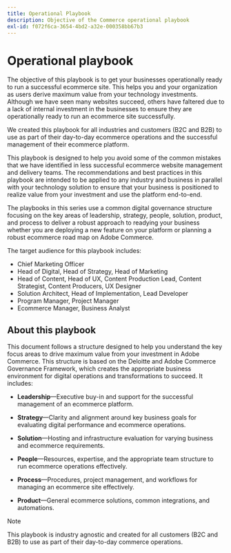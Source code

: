 ```yaml
---
title: Operational Playbook
description: Objective of the Commerce operational playbook
exl-id: f072f6ca-3654-4bd2-a32e-000358bb67b3
---
```

# Operational playbook

The objective of this playbook is to get your businesses operationally ready to run a successful ecommerce site. This helps you and your organization as users derive maximum value from your technology investments. Although we have seen many websites succeed, others have faltered due to a lack of internal investment in the businesses to ensure they are operationally ready to run an ecommerce site successfully.

We created this playbook for all industries and customers (B2C and B2B) to use as part of their day-to-day ecommerce operations and the successful management of their ecommerce platform.

This playbook is designed to help you avoid some of the common mistakes that we have identified in less successful ecommerce website management and delivery teams. The recommendations and best practices in this playbook are intended to be applied to any industry and business in parallel with your technology solution to ensure that your business is positioned to realize value from your investment and use the platform end-to-end.

The playbooks in this series use a common digital governance structure focusing on the key areas of leadership, strategy, people, solution, product, and process to deliver a robust approach to readying your business whether you are deploying a new feature on your platform or planning a robust ecommerce road map on Adobe Commerce.

The target audience for this playbook includes:

- Chief Marketing Officer
- Head of Digital, Head of Strategy, Head of Marketing
- Head of Content, Head of UX, Content Production Lead, Content Strategist, Content Producers, UX Designer
- Solution Architect, Head of Implementation, Lead Developer
- Program Manager, Project Manager
- Ecommerce Manager, Business Analyst

## About this playbook

This document follows a structure designed to help you understand the key focus areas to drive maximum value from your investment in Adobe Commerce. This structure is based on the Deloitte and Adobe Commerce Governance Framework, which creates the appropriate business environment for digital operations and transformations to succeed. It includes:

- **Leadership**—Executive buy-in and support for the successful management of an ecommerce platform.

- **Strategy**—Clarity and alignment around key business goals for evaluating digital performance and ecommerce operations.

- **Solution**—Hosting and infrastructure evaluation for varying business and ecommerce requirements.

- **People**—Resources, expertise, and the appropriate team structure to run ecommerce operations effectively.

- **Process**—Procedures, project management, and workflows for managing an ecommerce site effectively.

- **Product**—General ecommerce solutions, common integrations, and automations.

>[!NOTE]
>
>This playbook is industry agnostic and created for all customers (B2C and B2B) to use as part of their day-to-day commerce operations.
